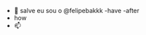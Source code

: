 - 👋 salve eu sou o @felipebakkk
-have
-after
- how
- 📫 

<!---
felipebakkk/felipebakkk is a ✨ special ✨ repository because its `README.md` (this file) appears on your GitHub profile.
You can click the Preview link to take a look at your changes.
--->
